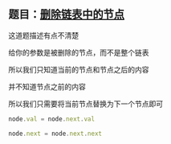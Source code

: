## 题目：[删除链表中的节点](https://leetcode-cn.com/problems/delete-node-in-a-linked-list)

这道题描述有点不清楚

给你的参数是被删除的节点，而不是整个链表

所以我们只知道当前的节点和节点之后的内容

并不知道节点之前的内容

所以我们只需要将当前节点替换为下一个节点即可

```javascript
node.val = node.next.val

node.next = node.next.next
```